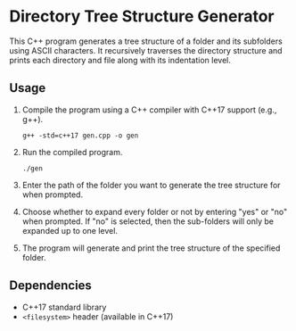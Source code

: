 # Directory Tree Structure Generator

This C++ program generates a tree structure of a folder and its subfolders using ASCII characters. It recursively traverses the directory structure and prints each directory and file along with its indentation level.

## Usage

1. Compile the program using a C++ compiler with C++17 support (e.g., g++).
   ```
   g++ -std=c++17 gen.cpp -o gen
   ```

2. Run the compiled program.
   ```
   ./gen
   ```

3. Enter the path of the folder you want to generate the tree structure for when prompted.

4. Choose whether to expand every folder or not by entering "yes" or "no" when prompted. If "no" is selected, then the sub-folders will only be expanded up to one level.

5. The program will generate and print the tree structure of the specified folder.

## Dependencies

- C++17 standard library
- `<filesystem>` header (available in C++17)
